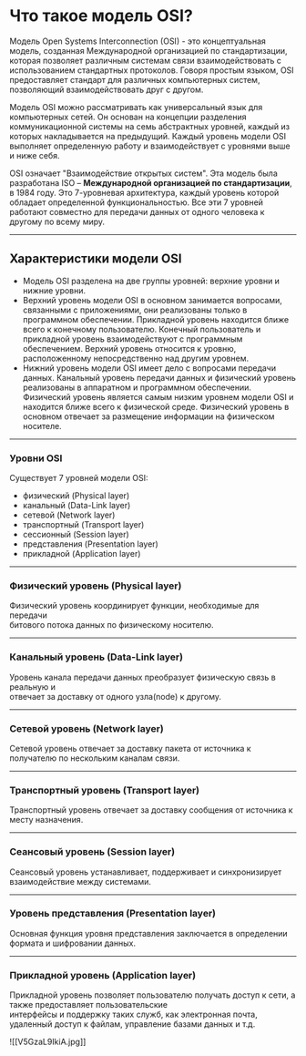 # Что такое модель OSI?

Модель Open Systems Interconnection (OSI) - это концептуальная модель, созданная Международной организацией по стандартизации, которая позволяет различным системам связи взаимодействовать с использованием стандартных протоколов. Говоря простым языком, OSI предоставляет стандарт для различных компьютерных систем, позволяющий взаимодействовать друг с другом.

Модель OSI можно рассматривать как универсальный язык для компьютерных сетей. Он основан на концепции разделения коммуникационной системы на семь абстрактных уровней, каждый из которых накладывается на предыдущий. Каждый уровень модели OSI выполняет определенную работу и взаимодействует с уровнями выше и ниже себя.

OSI означает "Взаимодействие открытых систем". Эта модель была разработана ISO – **Международной организацией по стандартизации**, в 1984 году. Это 7-уровневая архитектура, каждый уровень которой обладает определенной функциональностью. Все эти 7 уровней работают совместно для передачи данных от одного человека к другому по всему миру.
***
## Характеристики модели OSI

- Модель OSI разделена на две группы уровней: верхние уровни и нижние уровни.  
- Верхний уровень модели OSI в основном занимается вопросами, связанными с приложениями, они реализованы только в программном обеспечении. Прикладной уровень находится ближе всего к конечному пользователю. Конечный пользователь и прикладной уровень взаимодействуют с программным обеспечением. Верхний уровень относится к уровню, расположенному непосредственно над другим уровнем.  
- Нижний уровень модели OSI имеет дело с вопросами передачи данных. Канальный уровень передачи данных и физический уровень реализованы в аппаратном и программном обеспечении. Физический уровень является самым низким уровнем модели OSI и находится ближе всего к физической среде. Физический уровень в основном отвечает за размещение информации на физическом носителе.
***
### Уровни OSI

Существует 7 уровней модели OSI:

- физический (Physical layer)  
- канальный (Data-Link layer)  
- сетевой (Network layer)  
- транспортный (Transport layer)  
- сессионный (Session layer)  
- представления (Presentation layer)  
- прикладной (Application layer)
***
### Физический уровень (Physical layer)

Физический уровень координирует функции, необходимые для передачи  
битового потока данных по физическому носителю.
***
### Канальный уровень (Data-Link layer)

Уровень канала передачи данных преобразует физическую связь в реальную и  
отвечает за доставку от одного узла(node) к другому.
***
### Сетевой уровень (Network layer)

Сетевой уровень отвечает за доставку пакета от источника к получателю по нескольким каналам связи.
***
### Транспортный уровень (Transport layer)

Транспортный уровень отвечает за доставку сообщения от источника к месту назначения.
***
### Сеансовый уровень (Session layer)

Сеансовый уровень устанавливает, поддерживает и синхронизирует  
взаимодействие между системами.
***
### Уровень представления (Presentation layer)

Основная функция уровня представления заключается в определении формата и шифровании данных.
***
### Прикладной уровень (Application layer)

Прикладной уровень позволяет пользователю получать доступ к сети, а также предоставляет пользовательские  
интерфейсы и поддержку таких служб, как электронная почта, удаленный доступ к файлам, управление базами данных и т.д.

![[V5GzaL9IkiA.jpg]]